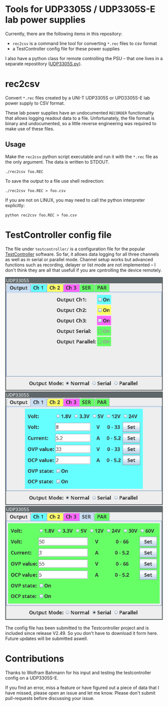 # Tools for UDP3305S / UDP3305S-E lab power supplies

Currently, there are the following items in this repository:

* `rec2csv` is a command line tool for converting `*.rec` files to csv format
* a TestController config file for these power supplies

I also have a python class for remote controlling the PSU – that one lives in a
separate repostitory ([UDP3305S.py](https://github.com/philpagel/UDP3305S.py)).

# rec2csv

Convert `*.rec` files created by a UNI-T UDP3305S or UPD3305S-E lab power supply to
CSV format.

These lab power supplies have an undocumented `RECORDER` functionality that
allows logging readout data to a file. Unfortunately, the file format is binary
and undocumented, so a little reverse engineering was required to make use of
these files.

## Usage

Make the `rec2csv` python script executable and run it with the `*.rec` file as
the only argument.  The data is written to STDOUT.

    ./rec2csv foo.REC

To save the output to a file use shell redirection:

    ./rec2csv foo.REC > foo.csv

If you are not on LINUX, you may need to call the python interpreter explicitly:
    
    python rec2csv foo.REC > foo.csv


# TestController config file

The file under `testcontroller/` is a configuration file for the popular
[TestController](https://lygte-info.dk/project/TestControllerIntro%20UK.html)
software. So far, it allows data logging for all three channels as well as in
serial or parallel mode. Channel setup works but advanced functions such as
recording, delayer or list mode are not implemented – I don't think they are
all that usefull if you are cpntrolling the device remotely.

![config output](img/output.png)
![config channel1](img/channel1.png)
![config serial](img/serial.png)

The config file has been submitted to the Testcontroller project and is included
since release V2.49. So you don't have to download it form here.
Future updates will be submitted aswell.

# Contributions

Thanks to Wolfram Bahmann for his input and testing the testcontroller config
on a UDP3305S-E.

If you find an error, miss a feature or have figured out a piece of data that I
have missed, please open an issue and let me know. Please don't submit
pull-requests before discussing your issue.

